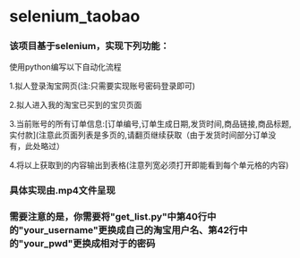 # selenium_taobao

### 该项目基于selenium，实现下列功能：

使用python编写以下自动化流程

1.拟人登录淘宝网页(注:只需要实现账号密码登录即可)

2.拟人进入我的淘宝已买到的宝贝页面

3.当前账号的所有订单信息:[订单编号,订单生成日期,发货时间,商品链接,商品标题,实付款](注意此页面列表是多页的,请翻页继续获取（由于发货时间部分订单没有，此处略过）

4.将以上获取到的内容输出到表格(注意列宽必须打开即能看到每个单元格的内容)

### 具体实现由.mp4文件呈现

### 需要注意的是，你需要将"get_list.py"中第40行中的"your_username"更换成自己的淘宝用户名、第42行中的"your_pwd"更换成相对于的密码
